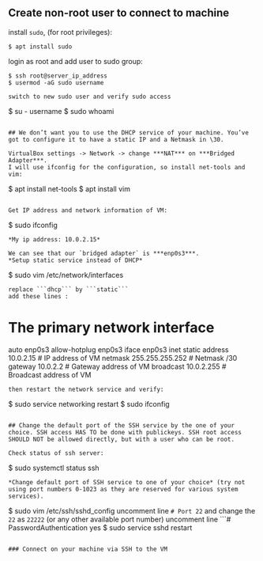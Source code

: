 ## Create non-root user to connect to machine
install `sudo`, (for root privileges):
```
$ apt install sudo
```
login as root and add user to sudo group:
```
$ ssh root@server_ip_address
$ usermod -aG sudo username

switch to new sudo user and verify sudo access
```
$ su - username
$ sudo whoami
```

## We don’t want you to use the DHCP service of your machine. You’ve got to configure it to have a static IP and a Netmask in \30.

VirtualBox settings -> Network -> change ***NAT*** on ***Bridged Adapter***.
I will use ifconfig for the configuration, so install net-tools and vim:
```
$ apt install net-tools
$ apt install vim
```

Get IP address and network information of VM:
```
$ sudo ifconfig
```
*My ip address: 10.0.2.15*

We can see that our `bridged adapter` is ***enp0s3***. 
*Setup static service instead of DHCP*
```
$ sudo vim /etc/network/interfaces
```
replace ```dhcp``` by ```static```
add these lines :
```
# The primary network interface
auto enp0s3
allow-hotplug enp0s3
iface enp0s3 inet static
address 		10.0.2.15   	# IP address of VM
netmask         255.255.255.252 # Netmask /30
gateway 		10.0.2.2     	# Gateway address of VM
broadcast 		10.0.2.255      # Broadcast address of VM
```
then restart the network service and verify:
```
$ sudo service networking restart
$ sudo ifconfig
```

## Change the default port of the SSH service by the one of your choice. SSH access HAS TO be done with publickeys. SSH root access SHOULD NOT be allowed directly, but with a user who can be root.

Check status of ssh server:
```
$ sudo systemctl status ssh
```
*Change default port of SSH service to one of your choice* (try not using port numbers 0-1023 as they are reserved for various system services).

```
$ sudo vim /etc/ssh/sshd_config
uncomment line ```# Port 22``` and change the ```22``` as ```22222``` (or any other available port number)
uncomment line ```# PasswordAuthentication yes
$ sudo service sshd restart
```

### Connect on your machine via SSH to the VM

